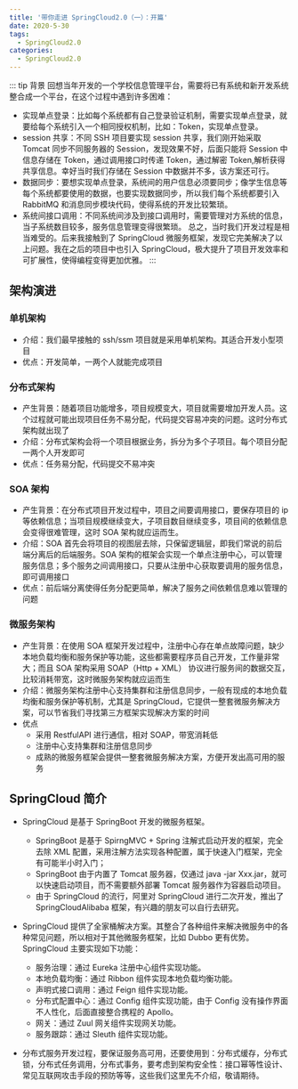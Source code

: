 ```yaml
---
title: '带你走进 SpringCloud2.0（一）：开篇'
date: 2020-5-30
tags:
  - SpringCloud2.0
categories:
  - SpringCloud2.0
---
```


::: tip 背景
  回想当年开发的一个学校信息管理平台，需要将已有系统和新开发系统整合成一个平台，在这个过程中遇到许多困难：
  * 实现单点登录：比如每个系统都有自己登录验证机制，需要实现单点登录，就要给每个系统引入一个相同授权机制，比如：Token，实现单点登录。
  * session 共享：不同 SSH 项目要实现 session 共享，我们刚开始采取 Tomcat 同步不同服务器的 Session，发现效果不好，后面只能将 Session 中信息存储在 Token，通过调用接口时传递 Token，通过解密 Token,解析获得共享信息。幸好当时我们存储在 Session 中数据并不多，该方案还可行。
  * 数据同步：要想实现单点登录，系统间的用户信息必须要同步；像学生信息等每个系统都要使用的数据，也要实现数据同步，所以我们每个系统都要引入 RabbitMQ 和消息同步模块代码，使得系统的开发比较繁琐。
  * 系统间接口调用：不同系统间涉及到接口调用时，需要管理对方系统的信息，当子系统数目较多，服务信息管理变得很繁琐。
  总之，当时我们开发过程是相当难受的。后来我接触到了 SpringCloud 微服务框架，发现它完美解决了以上问题。我在之后的项目中也引入 SpringCloud，极大提升了项目开发效率和可扩展性，使得编程变得更加优雅。
:::

## 架构演进

### 单机架构
* 介绍：我们最早接触的 ssh/ssm 项目就是采用单机架构。其适合开发小型项目
* 优点：开发简单，一两个人就能完成项目

### 分布式架构
* 产生背景：随着项目功能增多，项目规模变大，项目就需要增加开发人员。这个过程就可能出现项目任务不易分配，代码提交容易冲突的问题。这时分布式架构就出现了
* 介绍：分布式架构会将一个项目根据业务，拆分为多个子项目。每个项目分配一两个人开发即可
* 优点：任务易分配，代码提交不易冲突

### SOA 架构
* 产生背景：在分布式项目开发过程中，项目之间要调用接口，要保存项目的 ip 等依赖信息；当项目规模继续变大，子项目数目继续变多，项目间的依赖信息会变得很难管理，这时 SOA 架构就应运而生。
* 介绍：SOA 首先会将项目的视图层去除，只保留逻辑层，即我们常说的前后端分离后的后端服务。SOA 架构的框架会实现一个单点注册中心，可以管理服务信息；多个服务之间调用接口，只要从注册中心获取要调用的服务信息，即可调用接口
* 优点：前后端分离使得任务分配更简单，解决了服务之间依赖信息难以管理的问题

### 微服务架构
* 产生背景：在使用 SOA 框架开发过程中，注册中心存在单点故障问题，缺少本地负载均衡和服务保护等功能，这些都需要程序员自己开发，工作量非常大；而且 SOA 架构采用 SOAP（Http + XML） 协议进行服务间的数据交互，比较消耗带宽，这时微服务架构就应运而生
* 介绍：微服务架构注册中心支持集群和注册信息同步，一般有现成的本地负载均衡和服务保护等机制，尤其是 SpringCloud，它提供一整套微服务解决方案，可以节省我们寻找第三方框架实现解决方案的时间
* 优点
    * 采用 RestfulAPI 进行通信，相对 SOAP，带宽消耗低
    * 注册中心支持集群和注册信息同步
    * 成熟的微服务框架会提供一整套微服务解决方案，方便开发出高可用的服务

## SpringCloud 简介

* SpringCloud 是基于 SpringBoot 开发的微服务框架。
  * SpringBoot 是基于 SpirngMVC + Spring 注解式启动开发的框架，完全去除 XML 配置，采用注解方法实现各种配置，属于快速入门框架，完全有可能半小时入门；
  * SpringBoot 由于内置了 Tomcat 服务器，仅通过 java -jar Xxx.jar，就可以快速启动项目，而不需要额外部署 Tomcat 服务器作为容器启动项目。
  * 由于 SpringCloud 的流行，阿里对 SpringCloud 进行二次开发，推出了 SpringCloudAlibaba 框架，有兴趣的朋友可以自行去研究。

* SpringCloud 提供了全家桶解决方案。其整合了各种组件来解决微服务中的各种常见问题，所以相对于其他微服务框架，比如 Dubbo 更有优势。SpringCloud 主要实现如下功能：
  * 服务治理：通过 Eureka 注册中心组件实现功能。
  * 本地负载均衡：通过 Ribbon 组件实现本地负载均衡功能。
  * 声明式接口调用：通过 Feign 组件实现功能。
  * 分布式配置中心：通过 Config 组件实现功能，由于 Config 没有操作界面不人性化，后面直接整合携程的 Apollo。
  * 网关：通过 Zuul 网关组件实现网关功能。
  * 服务跟踪：通过 Sleuth 组件实现功能。

* 分布式服务开发过程，要保证服务高可用，还要使用到：分布式缓存，分布式锁，分布式任务调用，分布式事务，要考虑到架构安全性：接口幂等性设计、常见互联网攻击手段的预防等等，这些我们这里先不介绍，敬请期待。
